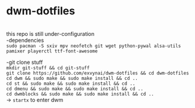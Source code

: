 # dwm-dotfiles

<br> this repo is still under-configuration <br/>
-dependencies\
```sudo pacman -S sxiv mpv neofetch git wget python-pywal alsa-utils pamixer playerctl ttf-font-awesome```

-git clone stuff\
```mkdir git-stuff && cd git-stuff```\
```git clone https://github.com/exvynai/dwm-dotfiles && cd dwm-dotfiles```\
```cd dwm && sudo make && sudo make install && cd ..```\
```cd st && sudo make && sudo make install && cd ..```\
```cd dmenu && sudo make && sudo make install && cd ..```\
```cd dwmblocks && sudo make && sudo make install && cd ..```\
-> ```startx``` to enter dwm



